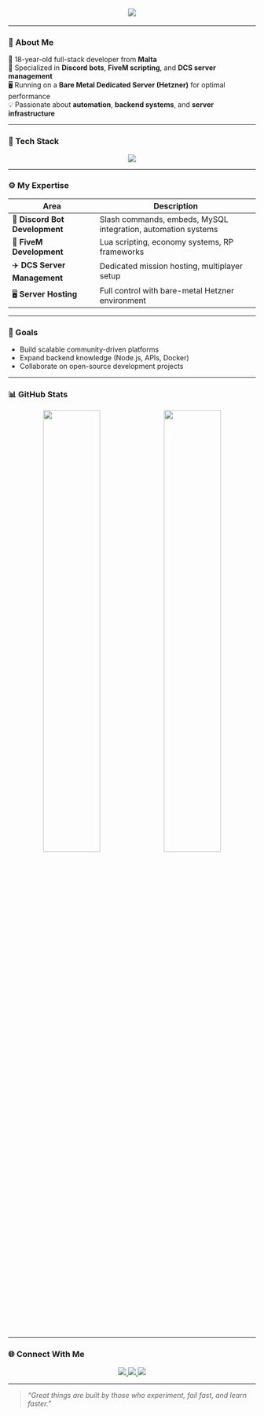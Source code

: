 <!-- Dynamic Typing Header -->
<h1 align="center">
  <img src="https://readme-typing-svg.herokuapp.com?font=Orbitron&size=28&duration=3000&color=FF0000&center=true&vCenter=true&lines=Hey+there%2C+I'm+%F0%9F%91%8B+[Your+Name];Discord+Bot+Developer;FiveM+Developer;DCS+Server+Developer;From+Malta+🇲🇹" />
</h1>

---

### 🧠 About Me  
🎯 18-year-old full-stack developer from **Malta**  
🧩 Specialized in **Discord bots**, **FiveM scripting**, and **DCS server management**  
🖥️ Running on a **Bare Metal Dedicated Server (Hetzner)** for optimal performance  
💡 Passionate about **automation**, **backend systems**, and **server infrastructure**  

---

### 🧰 Tech Stack  
<p align="center">
  <img src="https://skillicons.dev/icons?i=html,css,javascript,lua,nodejs,mysql,discord,bash,git,vscode&theme=dark" />
</p>

---

### ⚙️ My Expertise  

| Area | Description |
|------|--------------|
| 💬 **Discord Bot Development** | Slash commands, embeds, MySQL integration, automation systems |
| 🚓 **FiveM Development** | Lua scripting, economy systems, RP frameworks |
| ✈️ **DCS Server Management** | Dedicated mission hosting, multiplayer setup |
| 🖥️ **Server Hosting** | Full control with bare-metal Hetzner environment |

---

### 🧭 Goals  
- Build scalable community-driven platforms  
- Expand backend knowledge (Node.js, APIs, Docker)  
- Collaborate on open-source development projects  

---

### 📊 GitHub Stats  
<p align="center">
  <img width="48%" src="https://github-readme-stats.vercel.app/api?username=HeavenDCS&show_icons=true&theme=radical" />
  <img width="48%" src="https://github-readme-streak-stats.herokuapp.com/?user=HeavenDCS&theme=radical" />
</p>

---

### 🌐 Connect With Me  

<p align="center">
  <a href="Coming Soon" target="_blank">
    <img src="https://img.shields.io/badge/Discord-5865F2?style=for-the-badge&logo=discord&logoColor=white" />
  </a>
  <a href="https://github.com/HeavenDCS" target="_blank">
    <img src="https://img.shields.io/badge/GitHub-181717?style=for-the-badge&logo=github&logoColor=white" />
  </a>
  <a href="Coming Soon" target="_blank">
    <img src="https://img.shields.io/badge/Website-FF0000?style=for-the-badge&logo=google-chrome&logoColor=white" />
  </a>
</p>

---

> _“Great things are built by those who experiment, fail fast, and learn faster.”_  
